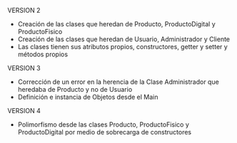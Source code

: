 VERSION 2
- Creación de las clases que heredan de Producto, ProductoDigital y ProductoFisico
- Creación de las clases que heredan de Usuario, Administrador y Cliente
- Las clases tienen sus atributos propios, constructores, getter y setter y métodos propios

VERSION 3
- Corrección de un error en la herencia de la Clase Administrador que heredaba de Producto y no de Usuario
- Definición e instancia de Objetos desde el Main
  
VERSION 4
- Polimorfismo desde las clases Producto, ProductoFisico y ProductoDigital por medio de sobrecarga de constructores
